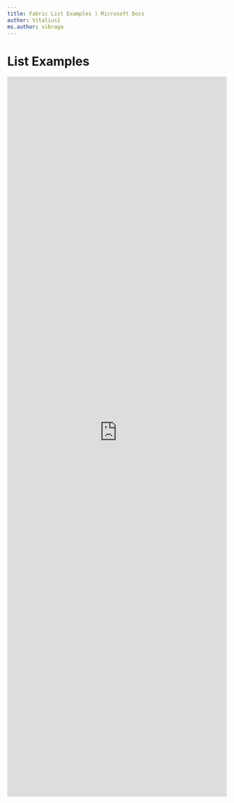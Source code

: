 ```yaml
---
title: Fabric List Examples | Microsoft Docs
author: Vitalius1
ms.author: vibraga
---
```


# List Examples

<iframe 
    title='List Examples'
    src='https://fabricweb.z5.web.core.windows.net/pr-deploy-site/refs/heads/master/fabric-website-resources/dist/index.html#/examples/list?docsExample=true'
    frameborder='no'
    height='1650'
    style='width: 100%;'
>